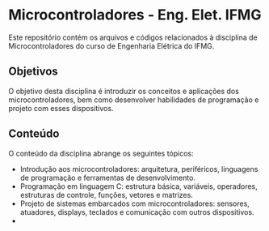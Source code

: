 # Microcontroladores - Eng. Elet. IFMG

Este repositório contém os arquivos e códigos relacionados à disciplina de Microcontroladores do curso de Engenharia Elétrica do IFMG.

## Objetivos

O objetivo desta disciplina é introduzir os conceitos e aplicações dos microcontroladores, bem como desenvolver habilidades de programação e projeto com esses dispositivos.

## Conteúdo

O conteúdo da disciplina abrange os seguintes tópicos:

- Introdução aos microcontroladores: arquitetura, periféricos, linguagens de programação e ferramentas de desenvolvimento.
- Programação em linguagem C: estrutura básica, variáveis, operadores, estruturas de controle, funções, vetores e matrizes.
- Projeto de sistemas embarcados com microcontroladores: sensores, atuadores, displays, teclados e comunicação com outros dispositivos.
- 
